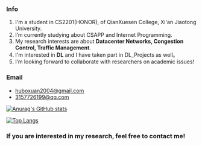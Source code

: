 ### Info
1. I'm a student in CS2201(HONOR), of QianXuesen College, Xi'an Jiaotong University.
2. I’m currently studying about CSAPP and Internet Programming.
3. My research interests are about **Datacenter Networks, Congestion Control, Traffic Management**.
4. I'm interested in **DL** and I have taken part in DL_Projects as well。
5. I’m looking forward to collaborate with researchers on academic issues!

### Email
- huboxuan2004@gmail.com
- 3157726199@qq.com

[![Anurag's GitHub stats](https://github-readme-stats.vercel.app/api?username=root-hbx&count_private=true&show_icons=true&theme=dracula)](https://github.com/anuraghazra/github-readme-stats)

[![Top Langs](https://github-readme-stats.vercel.app/api/top-langs/?root-hbx=anuraghazra&size_weight=0.5&count_weight=0.5&layout=compact)](https://github.com/anuraghazra/github-readme-stats)


### If you are interested in my research, feel free to contact me!






<!--
**root-hbx/root-hbx** is a ✨ _special_ ✨ repository because its `README.md` (this file) appears on your GitHub profile.
Here are some ideas to get you started:

- 🔭 I’m currently working on ComputerScience and Technology
- 🌱 I’m currently learning CSAPP and Internet Programming...
- 👯 I’m looking to collaborate on academic issues
- 🤔 I’m looking for help with ...
- 💬 Ask me about ...
- 📫 How to reach me: XJTU_CS2201(H)
- 😄 Pronouns: ...
- ⚡ Fun fact: ...
-->
